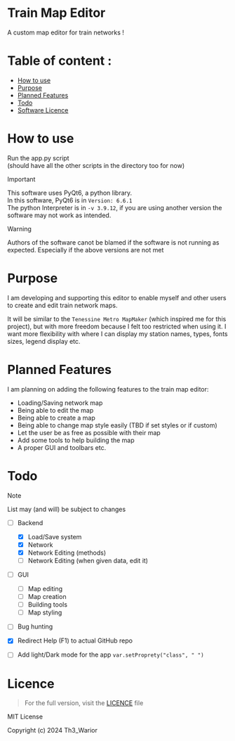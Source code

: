 # Train Map Editor
A custom map editor for train networks !

# Table of content :

- [How to use](#how-to-use)
- [Purpose](#purpose)
- [Planned Features](#planned-features)
- [Todo](#todo)
- [Software Licence](#licence)


# How to use

Run the app.py script\
(should have all the other scripts in the directory too for now)

> [!IMPORTANT]
> This software uses PyQt6, a python library.\
> In this software, PyQt6 is in `Version: 6.6.1`\
> The python Interpreter is in `-v 3.9.12`, if you are using another version the software may not work as intended.

> [!WARNING] 
> Authors of the software canot be blamed if the software is not running as expected. Especially if the above versions are not met


# Purpose
I am developing and supporting this editor to enable myself and other users to create and edit train network maps.

It will be similar to the `Tenessine Metro MapMaker` (which inspired me for this project), but with more freedom because I felt too restricted when using it.
I want more flexibility with where I can display my station names, types, fonts sizes, legend display etc.

# Planned Features
I am planning on adding the following features to the train map editor:
- Loading/Saving network map 
- Being able to edit the map
- Being able to create a map
- Being able to change map style easily (TBD if set styles or if custom)
- Let the user be as free as possible with their map
- Add some tools to help building the map
- A proper GUI and toolbars etc.

# Todo
> [!NOTE]
> List may (and will) be subject to changes

- [ ] Backend
  - [x] Load/Save system
  - [x] Network 
  - [x] Network Editing (methods)
  - [ ] Network Editing (when given data, edit it)

- [ ] GUI
  - [ ] Map editing
  - [ ] Map creation
  - [ ] Building tools
  - [ ] Map styling
- [ ] Bug hunting

- [x] Redirect Help (F1) to actual GitHub repo

- [ ] Add light/Dark mode for the app `var.setProprety("class", " ")`

# Licence
> For the full version, visit the [LICENCE](LICENSE) file

MIT License

Copyright (c) 2024 Th3_Warior
